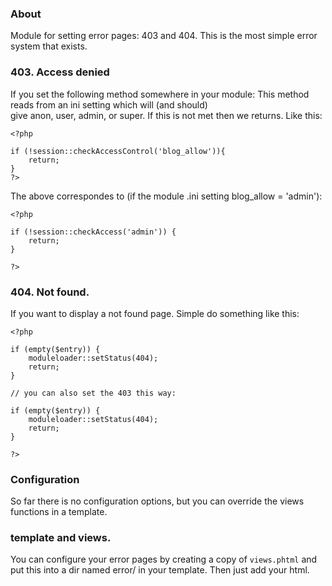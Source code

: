 ### About

Module for setting error pages: 403 and 404. This is the most
simple error system that exists. 

### 403. Access denied

If you set the following method somewhere in your module: 
This method reads from an ini setting which will (and should)  
give anon, user, admin, or super. If this is not met then we
returns. Like this:

    <?php

    if (!session::checkAccessControl('blog_allow')){
        return;
    }
    ?>

The above correspondes to (if the module .ini setting blog_allow = 'admin'): 

    <?php
    
    if (!session::checkAccess('admin')) {
        return;
    }
    
    ?>



### 404. Not found. 

If you want to display a not found page. Simple do something like this: 

    
    <?php
    
    if (empty($entry)) {
        moduleloader::setStatus(404);
        return;
    }
    
    // you can also set the 403 this way: 
    
    if (empty($entry)) {
        moduleloader::setStatus(404);
        return;
    }
    
    ?>


### Configuration

So far there is no configuration options, but you can override the
views functions in a template. 

### template and views. 

You can configure your error pages by creating a copy of `views.phtml`
and put this into a dir named error/ in your template. Then just add your
html. 